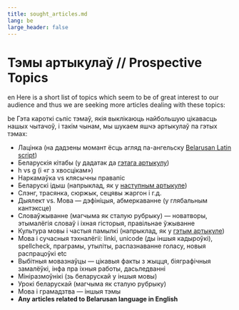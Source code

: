 ```yaml
---
title: sought_articles.md 
lang: be
large_header: false
---
```





Тэмы артыкулаў // Prospective Topics
====================================

en Here is a short list of topics which seem to be of great interest to our audience and thus we are seeking more articles dealing with these topics:

be Гэта кароткі сьпіс тэмаў, якія выклікаюць найбольшую цікавасць нашых чытачоў, і такім чынам, мы шукаем яшчэ артыкулаў па гэтых тэмах:

*   Лацінка (на дадзены момант ёсць агляд па-ангельску [Belarusan Latin script](articles/art_lac1.html))
*   Беларускія кітабы (у дадатак да [гэтага артыкулу](articles/art_kitab1.html))
*   h vs g (і «г з хвосцікам»)
*   Наркамаўка vs клясычны правапіс
*   Беларускі ідыш (напрыклад, як у [наступным артыкуле](http://belarus8.tripod.com/litvaki/artykuly.htm))
*   Слэнг, трасянка, сюржык, сецявы жаргон і г.д.
*   Дыялект vs. Мова — дэфініцыя, абмеркаванне (у глябальным кантэксце)
*   Словаўжыванне (магчыма як сталую рубрыку) — новатворы, этымалёгія словаў і іхная гісторыя, правільнае ўжыванне
*   Культура мовы і частыя памылкі (напрыклад, як у [гэтым артыкуле](articles/art_charter2.html))
*   Мова і сучасныя тэхналёгіі: linki, unicode (ды іншыя кадыроўкі), spellcheck, праграмы, утыліты, распазнаванне голасу, новыя распрацоўкі etc
*   Выбітныя мовазнаўцы — цікавыя факты з жыцця, біяграфічныя замалёўкі, інфа пра іхныя работы, дасьледванні
*   Мініразмоўнікі (зь беларускай у іншыя мовы)
*   Урокі беларускай (магчыма як сталую рубрыку)
*   Мова і грамадзтва — іншыя тэмы
*   **Any articles related to Belarusan language in English**
